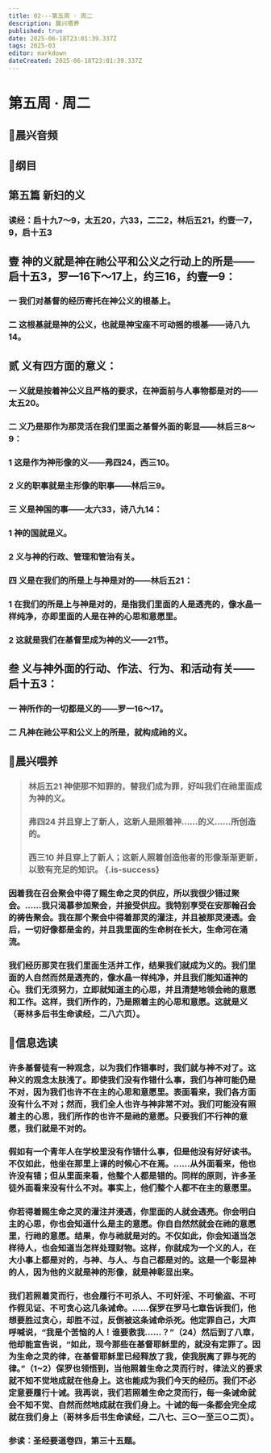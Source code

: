 ```yaml
---
title: 02---第五周 · 周二
description: 晨兴喂养
published: true
date: 2025-06-18T23:01:39.337Z
tags: 2025-03
editor: markdown
dateCreated: 2025-06-18T23:01:39.337Z
---
```


# 第五周 · 周二
## 🎵晨兴音频

## 📖纲目

## 第五篇    新妇的义

### 读经：启十九7～9，太五20，六33，二二2，林后五21，约壹一7，9，启十五3

## 壹    神的义就是神在祂公平和公义之行动上的所是——启十五3，罗一16下～17上，约三16，约壹一9：

### 一    我们对基督的经历寄托在神公义的根基上。

### 二    这根基就是神的公义，也就是神宝座不可动摇的根基——诗八九14。

## 贰    义有四方面的意义：

### 一    义就是按着神公义且严格的要求，在神面前与人事物都是对的——太五20。

### 二    义乃是那作为那灵活在我们里面之基督外面的彰显——林后三8～9：

### 1    这是作为神形像的义——弗四24，西三10。

### 2    义的职事就是主形像的职事——林后三9。

### 三    义是神国的事——太六33，诗八九14：

### 1    神的国就是义。

### 2    义与神的行政、管理和管治有关。

### 四    义是在我们的所是上与神是对的——林后五21：

### 1    在我们的所是上与神是对的，是指我们里面的人是透亮的，像水晶一样纯净，亦即里面的人是在神的心思和意愿里。

### 2    这就是我们在基督里成为神的义——21节。

## 叁    义与神外面的行动、作法、行为、和活动有关——启十五3：

### 一    神所作的一切都是义的——罗一16～17。

### 二    凡神在祂公平和公义上的所是，就构成祂的义。

## 📖晨兴喂养

>### **林后五21**    **神使那不知罪的，替我们成为罪，好叫我们在祂里面成为神的义。**
>
>### **弗四24**    **并且穿上了新人，这新人是照着神……的义……所创造的。**
>
>### **西三10**    **并且穿上了新人；这新人照着创造他者的形像渐渐更新，以致有充足的知识。** {.is-success}

### 因着我在召会聚会中得了赐生命之灵的供应，所以我很少错过聚会。……我只渴慕参加聚会，并接受供应。我特别享受在安那翰召会的祷告聚会。我在那个聚会中得着那灵的灌注，并且被那灵浸透。会后，一切好像都是金的，并且我里面的生命树在长大，生命河在涌流。

### 我们经历那灵在我们里面生活并工作，结果我们就成为义的。我们里面的人自然而然是透亮的，像水晶一样纯净，并且我们能知道神的心。我们无须努力，立即就知道主的心思，并且清楚地领会祂的意愿和工作。这样，我们所作的，乃是照着主的心思和意愿。这就是义（哥林多后书生命读经，二八六页）。

## 📖信息选读

### 许多基督徒有一种观念，以为我们作错事时，我们就与神不对了。这种义的观念太肤浅了。即使我们没有作错什么事，我们与神可能仍是不对，因为我们也许不在主的心思和意愿里。表面看来，我们各方面没有什么不对；然而，我们全人也许与神非常不对。我们可能没有照着主的心思，我们所作的也许不是祂的意愿。只要我们不行神的意愿，我们就是不对的。

### 假如有一个青年人在学校里没有作错什么事，但是他没有好好读书。不仅如此，他坐在那里上课的时候心不在焉。……从外面看来，他也许没有错；但从里面来看，他整个人都是错的。同样的原则，许多圣徒外面看来没有什么不对。事实上，他们整个人都不在主的意愿里。

### 你若得着赐生命之灵的灌注并浸透，你里面的人就会透亮。你会明白主的心思，你也会知道什么是主的意愿。你自自然然就会在祂的意愿里，行祂的意愿。结果，你与祂就是对的。不仅如此，你会知道当怎样待人，也会知道当怎样处理财物。这样，你就成为一个义的人，在大小事上都是对的，与神、与人、与自己都是对的。这是一个彰显神的人，因为他的义就是神的形像，就是神彰显出来。

### 我们若照着灵而行，也会履行不可杀人、不可奸淫、不可偷盗、不可作假见证、不可贪心这几条诫命。……保罗在罗马七章告诉我们，他想要胜过贪心，却胜不过，反倒被这条诫命杀死。他定罪自己，大声呼喊说，“我是个苦恼的人！谁要救我……？”（24）然后到了八章，他却能宣告说，“如此，现今那些在基督耶稣里的，就没有定罪了。因为生命之灵的律，在基督耶稣里已经释放了我，使我脱离了罪与死的律。”（1~2）保罗也领悟到，当他照着生命之灵而行时，律法义的要求就不知不觉地成就在他身上。这也能成为我们今天的经历。我们不必定意要履行十诫。我再说，我们若照着生命之灵而行，每一条诫命就会不知不觉、自然而然地成就在我们身上。十诫的每一条都会完全成就在我们身上（哥林多后书生命读经，二八七、三○一至三○二页）。

### 参读：圣经要道卷四，第三十五题。
<!-- Google tag (gtag.js) -->
<script async src="https://www.googletagmanager.com/gtag/js?id=G-1P8709Z16T"></script>
<script>
  window.dataLayer = window.dataLayer || [];
  function gtag(){dataLayer.push(arguments);}
  gtag('js', new Date());

  gtag('config', 'G-1P8709Z16T');
</script>